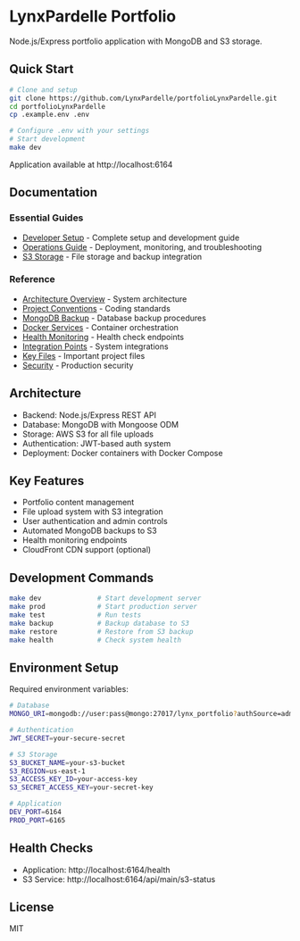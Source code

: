 # LynxPardelle Portfolio

Node.js/Express portfolio application with MongoDB and S3 storage.

## Quick Start

```bash
# Clone and setup
git clone https://github.com/LynxPardelle/portfolioLynxPardelle.git
cd portfolioLynxPardelle
cp .example.env .env

# Configure .env with your settings
# Start development
make dev
```

Application available at http://localhost:6164

## Documentation

### Essential Guides

- [Developer Setup](docs/developer-guide.md) - Complete setup and development guide
- [Operations Guide](docs/operations.md) - Deployment, monitoring, and troubleshooting
- [S3 Storage](docs/s3-storage.md) - File storage and backup integration

### Reference

- [Architecture Overview](docs/architecture-overview.md) - System architecture
- [Project Conventions](docs/project-conventions.md) - Coding standards
- [MongoDB Backup](docs/mongodb-backup-s3.md) - Database backup procedures
- [Docker Services](docs/docker-compose-services.md) - Container orchestration
- [Health Monitoring](docs/health-endpoint.md) - Health check endpoints
- [Integration Points](docs/integration-points.md) - System integrations
- [Key Files](docs/key-files.md) - Important project files
- [Security](docs/mongo-production-security.md) - Production security

## Architecture

- Backend: Node.js/Express REST API
- Database: MongoDB with Mongoose ODM
- Storage: AWS S3 for all file uploads
- Authentication: JWT-based auth system
- Deployment: Docker containers with Docker Compose

## Key Features

- Portfolio content management
- File upload system with S3 integration
- User authentication and admin controls
- Automated MongoDB backups to S3
- Health monitoring endpoints
- CloudFront CDN support (optional)

## Development Commands

```bash
make dev              # Start development server
make prod             # Start production server
make test             # Run tests
make backup           # Backup database to S3
make restore          # Restore from S3 backup
make health           # Check system health
```

## Environment Setup

Required environment variables:

```bash
# Database
MONGO_URI=mongodb://user:pass@mongo:27017/lynx_portfolio?authSource=admin

# Authentication
JWT_SECRET=your-secure-secret

# S3 Storage
S3_BUCKET_NAME=your-s3-bucket
S3_REGION=us-east-1
S3_ACCESS_KEY_ID=your-access-key
S3_SECRET_ACCESS_KEY=your-secret-key

# Application
DEV_PORT=6164
PROD_PORT=6165
```

## Health Checks

- Application: http://localhost:6164/health
- S3 Service: http://localhost:6164/api/main/s3-status

## License

MIT
